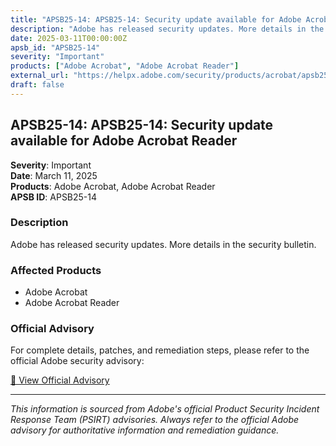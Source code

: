 ```yaml
---
title: "APSB25-14: APSB25-14: Security update available for Adobe Acrobat Reader"
description: "Adobe has released security updates. More details in the security bulletin."
date: 2025-03-11T00:00:00Z
apsb_id: "APSB25-14"
severity: "Important"
products: ["Adobe Acrobat", "Adobe Acrobat Reader"]
external_url: "https://helpx.adobe.com/security/products/acrobat/apsb25-14.html"
draft: false
---
```


## APSB25-14: APSB25-14: Security update available for Adobe Acrobat Reader

**Severity**: Important  
**Date**: March 11, 2025  
**Products**: Adobe Acrobat, Adobe Acrobat Reader  
**APSB ID**: APSB25-14

### Description

Adobe has released security updates. More details in the security bulletin.

### Affected Products

- Adobe Acrobat
- Adobe Acrobat Reader


### Official Advisory

For complete details, patches, and remediation steps, please refer to the official Adobe security advisory:

[🔗 View Official Advisory](https://helpx.adobe.com/security/products/acrobat/apsb25-14.html)

---

*This information is sourced from Adobe's official Product Security Incident Response Team (PSIRT) advisories. Always refer to the official Adobe advisory for authoritative information and remediation guidance.*
